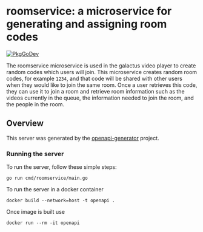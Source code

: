 # roomservice: a microservice for generating and assigning room codes
[![PkgGoDev](https://pkg.go.dev/badge/github.com/galactus-player/roomservice)](https://pkg.go.dev/github.com/galactus-player/roomservice)

The roomservice microservice is used in the galactus video player to create random codes which users will join.
This microservice creates random room codes, for example `1234`, and that code will be shared with other users when they would like to join the same room.
Once a user retrieves this code, they can use it to join a room and retrieve room information such as the videos currently in the queue, the information needed to join the room, and the people in the room.

## Overview
This server was generated by the [openapi-generator](https://openapi-generator.tech) project.

### Running the server
To run the server, follow these simple steps:

```
go run cmd/roomservice/main.go
```

To run the server in a docker container
```
docker build --network=host -t openapi .
```

Once image is built use
```
docker run --rm -it openapi 
```


